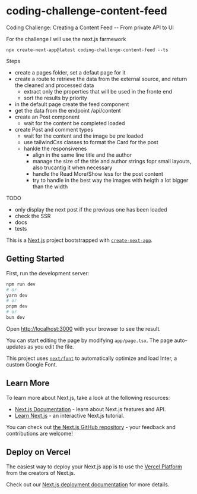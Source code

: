 # coding-challenge-content-feed
Coding Challenge: Creating a Content Feed -- From private API to UI


For the challenge I will use the next.js farmework

````
npx create-next-app@latest coding-challenge-content-feed --ts
````

Steps

 - create a pages folder, set a defaut page for it
 - create a route to retrieve the data from the external source, and return the cleaned and processed data
    - extract only the properties that will be used in the fronte end
    - sort the results by priority
 - in the default page create the feed component
  - get the data from the endpoint /api/content
 - create an Post component
   - wait for the content be completed loaded
 - create Post and comment types 
    - wait for the content and the image be pre loaded
    - use tailwindCss classes to format the Card for the post
    - hanlde the responsivenes
        - align in the same line title and the author
        - manage the size of the title and author strings fopr small layouts, also trucantig it when necessary
        - handle the Read More/Show less for the post content
        - try to handle in the best way the images with heigth a lot bigger than the width
    

TODO
 - only display the next post if the previous one has been loaded
 - check the SSR
 - docs
 - tests


    








This is a [Next.js](https://nextjs.org/) project bootstrapped with [`create-next-app`](https://github.com/vercel/next.js/tree/canary/packages/create-next-app).

## Getting Started

First, run the development server:

```bash
npm run dev
# or
yarn dev
# or
pnpm dev
# or
bun dev
```

Open [http://localhost:3000](http://localhost:3000) with your browser to see the result.

You can start editing the page by modifying `app/page.tsx`. The page auto-updates as you edit the file.

This project uses [`next/font`](https://nextjs.org/docs/basic-features/font-optimization) to automatically optimize and load Inter, a custom Google Font.

## Learn More

To learn more about Next.js, take a look at the following resources:

- [Next.js Documentation](https://nextjs.org/docs) - learn about Next.js features and API.
- [Learn Next.js](https://nextjs.org/learn) - an interactive Next.js tutorial.

You can check out [the Next.js GitHub repository](https://github.com/vercel/next.js/) - your feedback and contributions are welcome!

## Deploy on Vercel

The easiest way to deploy your Next.js app is to use the [Vercel Platform](https://vercel.com/new?utm_medium=default-template&filter=next.js&utm_source=create-next-app&utm_campaign=create-next-app-readme) from the creators of Next.js.

Check out our [Next.js deployment documentation](https://nextjs.org/docs/deployment) for more details.
